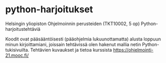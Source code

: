 # python-harjoitukset
Helsingin yliopiston Ohjelmoinnin perusteiden (TKT10002, 5 op) Python-harjoitustehtäviä

Koodit ovat pääsääntöisesti (pääohjelmia lukuunottamatta) alusta loppuun minun kirjoittamiani, joissain tehtävissä olen hakenut mallia netin Python-tukisivuilta. Tehtävien kuvaukset ja tietoa kurssista https://ohjelmointi-21.mooc.fi/
